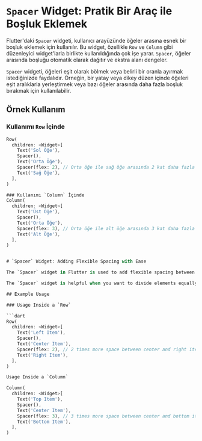 # `Spacer` Widget: Pratik Bir Araç ile Boşluk Eklemek

Flutter'daki `Spacer` widgeti, kullanıcı arayüzünde öğeler arasına esnek bir boşluk eklemek için kullanılır. Bu widget, özellikle `Row` ve `Column` gibi düzenleyici widget'larla birlikte kullanıldığında çok işe yarar. `Spacer`, öğeler arasında boşluğu otomatik olarak dağıtır ve ekstra alanı dengeler.

`Spacer` widgeti, öğeleri eşit olarak bölmek veya belirli bir oranla ayırmak istediğinizde faydalıdır. Örneğin, bir yatay veya dikey düzen içinde öğeleri eşit aralıklarla yerleştirmek veya bazı öğeler arasında daha fazla boşluk bırakmak için kullanılabilir.

## Örnek Kullanım

### Kullanımı `Row` İçinde

```dart
Row(
  children: <Widget>[
    Text('Sol Öğe'),
    Spacer(),
    Text('Orta Öğe'),
    Spacer(flex: 2), // Orta öğe ile sağ öğe arasında 2 kat daha fazla boşluk
    Text('Sağ Öğe'),
  ],
)

### Kullanımı `Column` İçinde
Column(
  children: <Widget>[
    Text('Üst Öğe'),
    Spacer(),
    Text('Orta Öğe'),
    Spacer(flex: 3), // Orta öğe ile alt öğe arasında 3 kat daha fazla boşluk
    Text('Alt Öğe'),
  ],
)


# `Spacer` Widget: Adding Flexible Spacing with Ease

The `Spacer` widget in Flutter is used to add flexible spacing between elements in a user interface. This widget is particularly useful when used with layout widgets like `Row` and `Column`. The `Spacer` automatically distributes space between elements and balances extra space.

The `Spacer` widget is helpful when you want to divide elements equally or separate them with a specific ratio. For example, you can use it to place elements with equal spacing in a horizontal or vertical layout or to create more space between certain elements.

## Example Usage

### Usage Inside a `Row`

```dart
Row(
  children: <Widget>[
    Text('Left Item'),
    Spacer(),
    Text('Center Item'),
    Spacer(flex: 2), // 2 times more space between center and right items
    Text('Right Item'),
  ],
)

Usage Inside a `Column`

Column(
  children: <Widget>[
    Text('Top Item'),
    Spacer(),
    Text('Center Item'),
    Spacer(flex: 3), // 3 times more space between center and bottom items
    Text('Bottom Item'),
  ],
)
